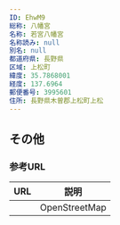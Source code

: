 ```yaml
---
ID: EhwM9
総称: 八幡宮
名称: 若宮八幡宮
名称読み: null
別名: null
都道府県: 長野県
区域: 上松町
緯度: 35.7868001
経度: 137.6964
郵便番号: 3995601
住所: 長野県木曽郡上松町上松
---
```


## その他

### 参考URL

| URL | 説明          |
| --- | ------------- |
|     | OpenStreetMap |
